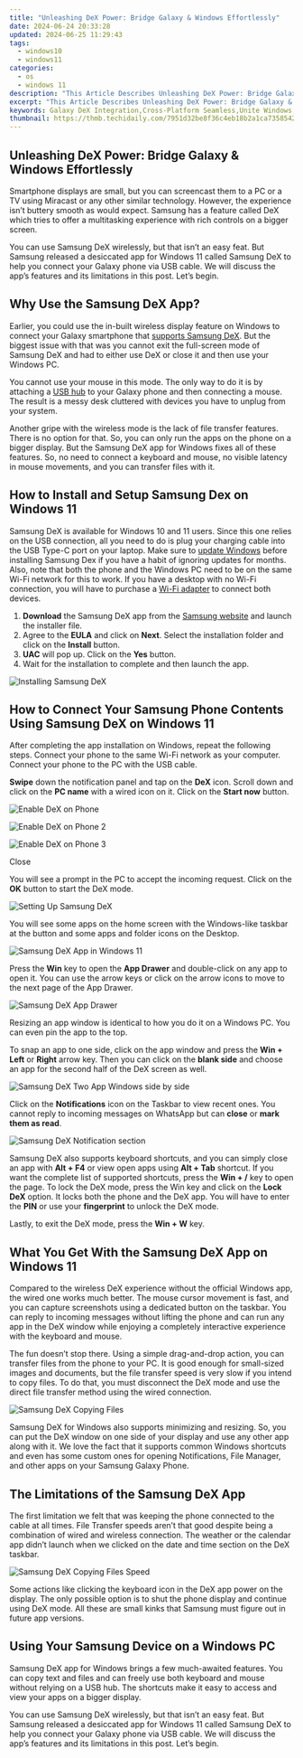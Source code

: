 ```yaml
---
title: "Unleashing DeX Power: Bridge Galaxy & Windows Effortlessly"
date: 2024-06-24 20:33:28
updated: 2024-06-25 11:29:43
tags:
  - windows10
  - windows11
categories:
  - os
  - windows 11
description: "This Article Describes Unleashing DeX Power: Bridge Galaxy & Windows Effortlessly"
excerpt: "This Article Describes Unleashing DeX Power: Bridge Galaxy & Windows Effortlessly"
keywords: Galaxy DeX Integration,Cross-Platform Seamless,Unite Windows, Android,DeX Bridge Technology,Windows Android Connectivity,Effortless OS Migration,Mobile to Desktop Linkup
thumbnail: https://thmb.techidaily.com/7951d32be8f36c4eb18b2a1ca73585423cfb1568fc448e5639b2a4a582d5f7dd.jpg
---
```


## Unleashing DeX Power: Bridge Galaxy & Windows Effortlessly

 Smartphone displays are small, but you can screencast them to a PC or a TV using Miracast or any other similar technology. However, the experience isn’t buttery smooth as would expect. Samsung has a feature called DeX which tries to offer a multitasking experience with rich controls on a bigger screen.

 You can use Samsung DeX wirelessly, but that isn’t an easy feat. But Samsung released a desiccated app for Windows 11 called Samsung DeX to help you connect your Galaxy phone via USB cable. We will discuss the app’s features and its limitations in this post. Let’s begin.

## Why Use the Samsung DeX App?

 Earlier, you could use the in-built wireless display feature on Windows to connect your Galaxy smartphone that [supports Samsung DeX](https://shop-links.co/link/?exclusive=1&publisher_slug=itechdaily19598&url=https%3A%2F%2Fwww.samsung.com%2Fus%2Fsupport%2Fanswer%2FANS00062657%2F). But the biggest issue with that was you cannot exit the full-screen mode of Samsung DeX and had to either use DeX or close it and then use your Windows PC.

 You cannot use your mouse in this mode. The only way to do it is by attaching a [USB hub](https://www.makeuseof.com/usb-hub-vs-docking-station-whats-the-difference/) to your Galaxy phone and then connecting a mouse. The result is a messy desk cluttered with devices you have to unplug from your system.

 Another gripe with the wireless mode is the lack of file transfer features. There is no option for that. So, you can only run the apps on the phone on a bigger display. But the Samsung DeX app for Windows fixes all of these features. So, no need to connect a keyboard and mouse, no visible latency in mouse movements, and you can transfer files with it.

## How to Install and Setup Samsung Dex on Windows 11

 Samsung DeX is available for Windows 10 and 11 users. Since this one relies on the USB connection, all you need to do is plug your charging cable into the USB Type-C port on your laptop. Make sure to [update Windows](https://www.makeuseof.com/how-to-get-latest-updates-windows-11/) before installing Samsung Dex if you have a habit of ignoring updates for months. Also, note that both the phone and the Windows PC need to be on the same Wi-Fi network for this to work. If you have a desktop with no Wi-Fi connection, you will have to purchase a [Wi-Fi adapter](https://www.makeuseof.com/tag/best-wifi-usb-adapters/) to connect both devices.

1. **Download** the Samsung DeX app from the [Samsung website](https://shop-links.co/link/?exclusive=1&publisher_slug=itechdaily19598&url=https%3A%2F%2Fwww.samsung.com%2Fus%2Fapps%2Fdex%2F) and launch the installer file.
2. Agree to the **EULA** and click on **Next**. Select the installation folder and click on the **Install** button.
3. **UAC** will pop up. Click on the **Yes** button.
4. Wait for the installation to complete and then launch the app.

![Installing Samsung DeX](https://static1.makeuseofimages.com/wordpress/wp-content/uploads/2023/06/installing-samsung-dex.jpg)

## How to Connect Your Samsung Phone Contents Using Samsung DeX on Windows 11

 After completing the app installation on Windows, repeat the following steps. Connect your phone to the same Wi-Fi network as your computer. Connect your phone to the PC with the USB cable.

**Swipe** down the notification panel and tap on the **DeX** icon. Scroll down and click on the **PC name** with a wired icon on it. Click on the **Start now** button.

![Enable DeX on Phone](https://static1.makeuseofimages.com/wordpress/wp-content/uploads/2023/06/enable-dex-on-phone.jpg)

![Enable DeX on Phone 2](https://static1.makeuseofimages.com/wordpress/wp-content/uploads/2023/06/enable-dex-on-phone-2.jpg)

![Enable DeX on Phone 3](https://static1.makeuseofimages.com/wordpress/wp-content/uploads/2023/06/enable-dex-on-phone-3.jpg)

Close

 You will see a prompt in the PC to accept the incoming request. Click on the **OK** button to start the DeX mode.

![Setting Up Samsung DeX](https://static1.makeuseofimages.com/wordpress/wp-content/uploads/2023/06/setting-up-samsung-dex.jpg)

 You will see some apps on the home screen with the Windows-like taskbar at the button and some apps and folder icons on the Desktop.

![Samsung DeX App in Windows 11](https://static1.makeuseofimages.com/wordpress/wp-content/uploads/2023/06/samsung-dex-app-in-windows-11.jpg)

 Press the **Win** key to open the **App Drawer** and double-click on any app to open it. You can use the arrow keys or click on the arrow icons to move to the next page of the App Drawer.

![Samsung DeX App Drawer](https://static1.makeuseofimages.com/wordpress/wp-content/uploads/2023/06/samsung-dex-app-drawer.jpg)

 Resizing an app window is identical to how you do it on a Windows PC. You can even pin the app to the top.

 To snap an app to one side, click on the app window and press the **Win + Left** or **Right** arrow key. Then you can click on the **blank side** and choose an app for the second half of the DeX screen as well.

![Samsung DeX Two App Windows side by side](https://static1.makeuseofimages.com/wordpress/wp-content/uploads/2023/06/samsung-dex-two-app-windows-side-by-side.jpg)

 Click on the **Notifications** icon on the Taskbar to view recent ones. You cannot reply to incoming messages on WhatsApp but can **close** or **mark them as read**.

![Samsung DeX Notification section](https://static1.makeuseofimages.com/wordpress/wp-content/uploads/2023/06/samsung-dex-notification-section.jpg)

 Samsung DeX also supports keyboard shortcuts, and you can simply close an app with **Alt + F4** or view open apps using **Alt + Tab** shortcut. If you want the complete list of supported shortcuts, press the **Win + /** key to open the page. To lock the DeX mode, press the Win key and click on the **Lock DeX** option. It locks both the phone and the DeX app. You will have to enter the **PIN** or use your **fingerprint** to unlock the DeX mode.

 Lastly, to exit the DeX mode, press the **Win + W** key.

## What You Get With the Samsung DeX App on Windows 11

 Compared to the wireless DeX experience without the official Windows app, the wired one works much better. The mouse cursor movement is fast, and you can capture screenshots using a dedicated button on the taskbar. You can reply to incoming messages without lifting the phone and can run any app in the DeX window while enjoying a completely interactive experience with the keyboard and mouse.

 The fun doesn’t stop there. Using a simple drag-and-drop action, you can transfer files from the phone to your PC. It is good enough for small-sized images and documents, but the file transfer speed is very slow if you intend to copy files. To do that, you must disconnect the DeX mode and use the direct file transfer method using the wired connection.

![Samsung DeX Copying Files](https://static1.makeuseofimages.com/wordpress/wp-content/uploads/2023/06/samsung-dex-copying-files.jpg)

 Samsung DeX for Windows also supports minimizing and resizing. So, you can put the DeX window on one side of your display and use any other app along with it. We love the fact that it supports common Windows shortcuts and even has some custom ones for opening Notifications, File Manager, and other apps on your Samsung Galaxy Phone.

## The Limitations of the Samsung DeX App

 The first limitation we felt that was keeping the phone connected to the cable at all times. File Transfer speeds aren’t that good despite being a combination of wired and wireless connection. The weather or the calendar app didn’t launch when we clicked on the date and time section on the DeX taskbar.

![Samsung DeX Copying Files Speed](https://static1.makeuseofimages.com/wordpress/wp-content/uploads/2023/06/samsung-dex-copying-files-speed.jpg)

 Some actions like clicking the keyboard icon in the DeX app power on the display. The only possible option is to shut the phone display and continue using DeX mode. All these are small kinks that Samsung must figure out in future app versions.

## Using Your Samsung Device on a Windows PC

 Samsung DeX app for Windows brings a few much-awaited features. You can copy text and files and can freely use both keyboard and mouse without relying on a USB hub. The shortcuts make it easy to access and view your apps on a bigger display.

 You can use Samsung DeX wirelessly, but that isn’t an easy feat. But Samsung released a desiccated app for Windows 11 called Samsung DeX to help you connect your Galaxy phone via USB cable. We will discuss the app’s features and its limitations in this post. Let’s begin.
